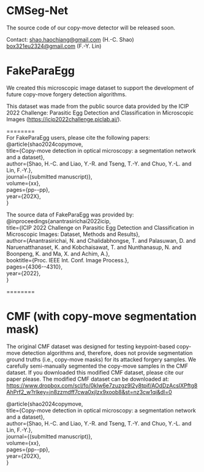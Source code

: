 # CMSeg-Net
The source code of our copy-move detector will be released soon. 

Contact:
shao.haochiang@gmail.com  (H.-C. Shao)
box321eu2324@gmail.com    (F.-Y. Lin)


# FakeParaEgg
We created this microscopic image dataset to support the development of future copy-move forgery detection algorithms. 

This dataset was made from the public source data provided by the ICIP 2022 Challenge: Parasitic Egg Detection and Classification in Microscopic Images (https://icip2022challenge.piclab.ai/).


======== <br>
For FakeParaEgg users, please cite the following papers: <br>
@article{shao2024copymove,<br>
  title={Copy-move detection in optical microscopy: a
segmentation network and a dataset},<br>
  author={Shao, H.-C. and Liao, Y.-R. and Tseng, T.-Y. and Chuo, Y.-L. and Lin, F.-Y.},<br>
  journal={(submitted manuscript)},<br>
  volume={xx},<br>
  pages={pp--pp},<br>
  year={202X},<br>
}<br>



The source data of FakeParaEgg was provided by:<br>
@inproceedings{anantrasirichai2022icip,<br>
  title={ICIP 2022 Challenge on Parasitic Egg Detection and Classification in Microscopic Images: Dataset, Methods and Results},<br>
  author={Anantrasirichai, N. and Chalidabhongse, T. and Palasuwan, D. and Naruenatthanaset, K. and Kobchaisawat, T. and Nunthanasup, N. and Boonpeng, K. and Ma, X. and Achim, A.},<br>
  booktitle={Proc. IEEE Int. Conf. Image Process.},<br>
  pages={4306--4310},<br>
  year={2022},<br>
}<br>


======== <br>
# CMF (with copy-move segmentation mask)
The original CMF dataset was designed for testing keypoint-based copy-move detection algorithms and, therefore, does not provide segmentation ground truths (i.e., copy-move masks) for its attacked forgery samples. We carefully semi-manually segmented the copy-move samples in the CMF dataset. If you downloaded this modified CMF dataset, please cite our paper please.
The modified CMF dataset can be downloaded at: 
https://www.dropbox.com/scl/fo/0klw6e7zuzgz9l2y8tpif/AOdDzAcsIXPftg8AhPrf2_w?rlkey=jn8zzmdff7cwa0xjlzx9xoob8&st=nz3cw1qi&dl=0 

@article{shao2024copymove,<br>
  title={Copy-move detection in optical microscopy: a
segmentation network and a dataset},<br>
  author={Shao, H.-C. and Liao, Y.-R. and Tseng, T.-Y. and Chuo, Y.-L. and Lin, F.-Y.},<br>
  journal={(submitted manuscript)},<br>
  volume={xx},<br>
  pages={pp--pp},<br>
  year={202X},<br>
}<br>
